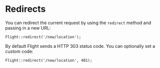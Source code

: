 
# Redirects

You can redirect the current request by using the `redirect` method and passing
in a new URL:

``` php?start_inline=1
Flight::redirect('/new/location');
```

By default Flight sends a HTTP 303 status code. You can optionally set a
custom code:

``` php?start_inline=1
Flight::redirect('/new/location', 401);
```